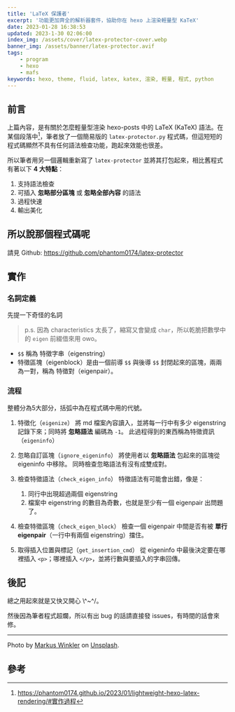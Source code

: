 ```yaml
---
title: 'LaTeX 保護者'
excerpt: '功能更加齊全的解析器套件，協助你在 hexo 上渲染輕量型 KaTeX'
date: 2023-01-28 16:38:53
updated: 2023-1-30 02:06:00
index_img: /assets/cover/latex-protector-cover.webp
banner_img: /assets/banner/latex-protector.avif
tags:
    - program
    - hexo
    - mafs
keywords: hexo, theme, fluid, latex, katex, 渲染, 輕量, 程式, python
---
```


<!--lp:skip-all-->

## 前言

上篇內容，是有關於怎麼輕量型渲染 hexo-posts 中的 LaTeX (KaTeX) 語法。在某個段落中[^1]，筆者放了一個簡易版的 `latex-protector.py` 程式碼，但這短短的程式碼顯然不具有任何語法檢查功能，跑起來效能也很差。

所以筆者用另一個邏輯重新寫了 `latex-protector` 並將其打包起來，相比舊程式有著以下 **4 大特點**：

1. 支持語法檢查
2. 可插入 **忽略部分區塊** 或 **忽略全部內容** 的語法
3. 過程快速
4. 輸出美化

## 所以說那個程式碼呢

請見 Github:
https://github.com/phantom0174/latex-protector

## 實作

### 名詞定義

先提一下奇怪的名詞

> p.s. 因為 characteristics 太長了，縮寫又會變成 `char`，所以乾脆把數學中的 `eigen` 前綴借來用 owo。

- `$$` 稱為 特徵字串（eigenstring）
- 特徵區塊（eigenblock）是由一個前導 `$$` 與後導 `$$` 封閉起來的區塊，兩兩為一對，稱為 特徵對（eigenpair）。

### 流程

整體分為5大部分，括弧中為在程式碼中用的代號。

1. 特徵化（`eigenize`）
    將 md 檔案內容讀入，並將每一行中有多少 eigenstring 記錄下來；同時將 **忽略語法** 編碼為 `-1`。
    此過程得到的東西稱為特徵資訊（`eigeninfo`）

2. 忽略自訂區塊（`ignore_eigeninfo`）
    將使用者以 **忽略語法** 包起來的區塊從 eigeninfo 中移除。
    同時檢查忽略語法有沒有成雙成對。

3. 檢查特徵語法（`check_eigen_info`）
    特徵語法有可能會出錯，像是：
    1. 同行中出現超過兩個 eigenstring
    2. 檔案中 eigenstring 的數目為奇數，也就是至少有一個 eigenpair 出問題了。

4. 檢查特徵區塊（`check_eigen_block`）
    檢查一個 eigenpair 中間是否有被 **單行eigenpair**（一行中有兩個 eigenstring）擋住。

5. 取得插入位置與標記（`get_insertion_cmd`）
    從 eigeninfo 中最後決定要在哪裡插入 `<p>`；哪裡插入 `</p>`，並將行數與要插入的字串回傳。

## 後記

總之用起來就是又快又開心 \\^~^/。

然後因為筆者程式超爛，所以有出 bug 的話請直接發 issues，有時間的話會來修。

---

Photo by [Markus Winkler](https://unsplash.com/@markuswinkler?utm_source=unsplash&utm_medium=referral&utm_content=creditCopyText) on [Unsplash](https://unsplash.com/photos/3LVhSjCXRKc?utm_source=unsplash&utm_medium=referral&utm_content=creditCopyText).

## 參考

[^1]: https://phantom0174.github.io/2023/01/lightweight-hexo-latex-rendering/#實作過程
